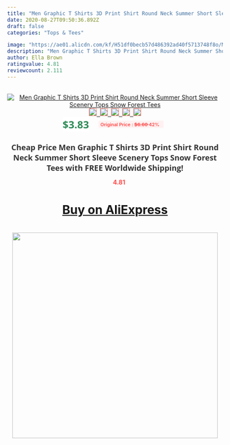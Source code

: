 ```yaml
---
title: "Men Graphic T Shirts 3D Print Shirt Round Neck Summer Short Sleeve Scenery Tops Snow Forest Tees"
date: 2020-08-27T09:50:36.892Z
draft: false
categories: "Tops & Tees"

image: "https://ae01.alicdn.com/kf/H51df0becb57d486392ad40f5713748f8o/Men-Graphic-T-Shirts-3D-Print-Shirt-Round-Neck-Summer-Short-Sleeve-Scenery-Tops-Snow-Forest.jpg"
description: "Men Graphic T Shirts 3D Print Shirt Round Neck Summer Short Sleeve Scenery Tops Snow Forest Tees"
author: Ella Brown
ratingvalue: 4.81
reviewcount: 2.111
---
```

<br>
<div style="text-align: center;">
<a href="https://s.click.aliexpress.com/e/_9RH9qH" target="_blank" rel="nofollow noopener noreferrer"><img alt="Men Graphic T Shirts 3D Print Shirt Round Neck Summer Short Sleeve Scenery Tops Snow Forest Tees" class="magnifier-image" src="https://ae01.alicdn.com/kf/H51df0becb57d486392ad40f5713748f8o/Men-Graphic-T-Shirts-3D-Print-Shirt-Round-Neck-Summer-Short-Sleeve-Scenery-Tops-Snow-Forest.jpg_640x640.jpg">
<br>
<img style="border:1px solid salmon" src="https://ae01.alicdn.com/kf/H51df0becb57d486392ad40f5713748f8o/Men-Graphic-T-Shirts-3D-Print-Shirt-Round-Neck-Summer-Short-Sleeve-Scenery-Tops-Snow-Forest.jpg_120x120.jpg">&nbsp;&nbsp;<img style="border:1px solid salmon" src="https://ae01.alicdn.com/kf/Hb082736792da4c57bd65da2e8fd26c29d/Men-Graphic-T-Shirts-3D-Print-Shirt-Round-Neck-Summer-Short-Sleeve-Scenery-Tops-Snow-Forest.jpg_120x120.jpg">&nbsp;&nbsp;<img style="border:1px solid salmon" src="_120x120.jpg">&nbsp;&nbsp;<img style="border:1px solid salmon" src="_120x120.jpg">&nbsp;&nbsp;<img style="border:1px solid salmon" src="_120x120.jpg"></a></div><br0>
<div style="text-align: center;"><span style="background-color: white; border: 0px; box-sizing: border-box; color: seagreen; display: inline-block; font-family: &quot;open sans&quot; , &quot;arial&quot; , &quot;helvetica&quot; , sans-serif , &quot;heiti&quot;; font-size: 24px; font-stretch: inherit; font-weight: 700; line-height: inherit; margin: 0px 10px 0px 0px; padding: 0px; vertical-align: middle;">$3.83 </span>
<span style="background: rgb(255 , 241 , 241); border-radius: 3px; border: 0px; box-sizing: border-box; color: #ff4747; display: inline-block; font-family: inherit; font-size: 12px; font-stretch: inherit; font-style: inherit; font-variant: inherit; font-weight: 600; line-height: inherit; margin: 0px; padding: 2px 5px; transform: scale(0.9); vertical-align: middle;">Original Price : <b style="text-decoration: line-through;">$6.60 </b> 42%&nbsp;&nbsp;</span></div>
<h1 style="color: #333333; display: inline-block; font-family: &quot;open sans&quot; , &quot;arial&quot; , &quot;helvetica&quot; , sans-serif , &quot;heiti&quot;; font-size: 18px; font-stretch: inherit; font-weight: 700; text-align: center;">Cheap Price Men Graphic T Shirts 3D Print Shirt Round Neck Summer Short Sleeve Scenery Tops Snow Forest Tees with FREE Worldwide Shipping!</h1>
<div style="color: #ff4747; text-align: center;">
<img src="https://4.bp.blogspot.com/-M0ZcTcb-5uY/XleCXlxnR4I/AAAAAAAAAEc/OrjgMkXV1oMQFaCRZj5HQwOCBcu3w1FegCPcBGAYYCw/s1600/star.png" style="height: 15px;">&nbsp;<b>4.81</b></div>
<div class="button_cont" align="center"><a class="buynow_a" href="https://s.click.aliexpress.com/e/_9RH9qH" target="_blank" rel="nofollow noopener noreferrer"><H1>Buy on AliExpress</H1></a></div><br>
<div class="separator" style="clear: both; text-align: center;">
<img src="https://lh3.googleusercontent.com/-pTy5HemUv9M/XlePHvY0dAI/AAAAAAAAAE4/0nX5iRUoIWY8eMW9Dpxeirr157OZliDIgCLcBGAsYHQ/s1600/badge.gif" width="480">
</div>
